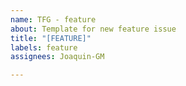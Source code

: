 ```yaml
---
name: TFG - feature
about: Template for new feature issue
title: "[FEATURE]"
labels: feature
assignees: Joaquin-GM

---
```



